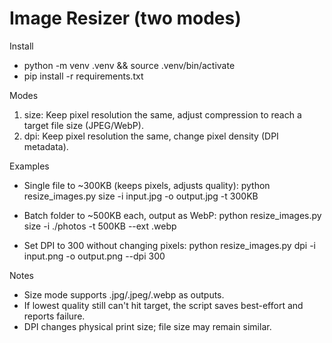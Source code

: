# Image Resizer (two modes)

Install
- python -m venv .venv && source .venv/bin/activate
- pip install -r requirements.txt

Modes
1) size: Keep pixel resolution the same, adjust compression to reach a target file size (JPEG/WebP).
2) dpi: Keep pixel resolution the same, change pixel density (DPI metadata).

Examples
- Single file to ~300KB (keeps pixels, adjusts quality):
  python resize_images.py size -i input.jpg -o output.jpg -t 300KB

- Batch folder to ~500KB each, output as WebP:
  python resize_images.py size -i ./photos -t 500KB --ext .webp

- Set DPI to 300 without changing pixels:
  python resize_images.py dpi -i input.png -o output.png --dpi 300

Notes
- Size mode supports .jpg/.jpeg/.webp as outputs.
- If lowest quality still can't hit target, the script saves best-effort and reports failure.
- DPI changes physical print size; file size may remain similar. 
